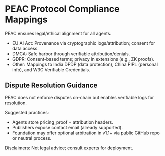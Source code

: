 # PEAC Protocol Compliance Mappings

PEAC ensures legal/ethical alignment for all agents.

- EU AI Act: Provenance via cryptographic logs/attribution; consent for data access.
- DMCA: Safe harbor through verifiable attribution/denials.
- GDPR: Consent-based terms; privacy in extensions (e.g., ZK proofs).
- Other: Mappings to India DPDP (data protection), China PIPL (personal info), and W3C Verifiable Credentials.

## Dispute Resolution Guidance

PEAC does not enforce disputes on-chain but enables verifiable logs for resolution.

Suggested practices:

- Agents store pricing_proof + attribution headers.
- Publishers expose contact email (already supported).
- Foundation may offer optional arbitration in v1.1+ via public GitHub repo or neutral process.

Disclaimers: Not legal advice; consult experts for deployment.
